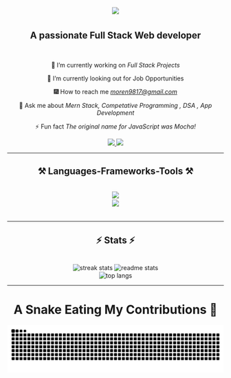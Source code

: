 <h1 align="center">
    <img src="https://readme-typing-svg.herokuapp.com/?font=Righteous&size=35&center=true&vCenter=true&width=500&height=70&duration=4000&lines=Hi+There!+👋;+I'm+Nikhil!;" />
</h1>

<h2 align="center">A passionate Full Stack Web developer</h2>

<br/>

<div align="center">
 
🔭 I’m currently working on *Full Stack Projects*
 
🌱 I’m currently looking out for Job Opportunities

🎆 How to reach me *moren9817@gmail.com*

💬 Ask me about *Mern Stack, Competative Programming , DSA , App Development*

⚡ Fun fact *The original name for JavaScript was Mocha!*

 </div>

 </div>
 
<div align="center"> 
  <a href="mailto:moren9817@gmail.com">
    <img src="https://img.shields.io/badge/Gmail-333333?style=for-the-badge&logo=gmail&logoColor=red" />
  </a>
  <a href="https://www.linkedin.com/in/prathmesh-waghmare-591716231/" target="_blank">
    <img src="https://img.shields.io/badge/LinkedIn-0077B5?style=for-the-badge&logo=linkedin&logoColor=white" target="_blank" />
  </a>
</div>

 <hr/>

 <h2 align="center">⚒️ Languages-Frameworks-Tools ⚒️</h2>
<br/>
<div align="center">
    <img src="https://skillicons.dev/icons?i=c,cpp,html,css,bootstrap,tailwind,javascript,react,mui,ubuntu,docker,postgres,prisma" /><br>
    <img src="https://skillicons.dev/icons?i=nodejs,express,mongodb,typescript,postman,firebase,github,git,typescript,aws,cloudflare,nginx" /><br>
</div>

<br/>
<hr/>


<h2 align="center">⚡ Stats ⚡</h2>
<br>
<div align=center>
  <img width=390 src="https://github-readme-streak-stats-salesp07.vercel.app/?user=prath47&count_private=true&theme=react&border_radius=10" alt="streak stats"/>
  <img width=390 src="https://github-readme-stats-salesp07.vercel.app/api?username=prath47&count_private=true&show_icons=true&theme=react&rank_icon=github&border_radius=10" alt="readme stats" />
  <br/>
  <img width=325 align="center" src="https://github-readme-stats-salesp07.vercel.app/api/top-langs/?username=prath47&hide=HTML&langs_count=8&layout=compact&theme=react&border_radius=10&size_weight=0.5&count_weight=0.5&exclude_repo=github-readme-stats" alt="top langs" />
</div>

<hr/>

<div align="center">
	
# A Snake Eating My Contributions 🐍

</div>
<p align="center">
	<picture>
		  <source media="(prefers-color-scheme: dark)" srcset="https://raw.githubusercontent.com/prath47/prath47/output/github-contribution-grid-snake-dark.svg">
		  <source media="(prefers-color-scheme: light)" srcset="https://raw.githubusercontent.com/prath47/prath47/output/github-contribution-grid-snake.svg">
		  <img alt="github contribution grid snake animation" src="https://raw.githubusercontent.com/prath47/prath47/output/github-contribution-grid-snake.svg">
	</picture>
</p>
